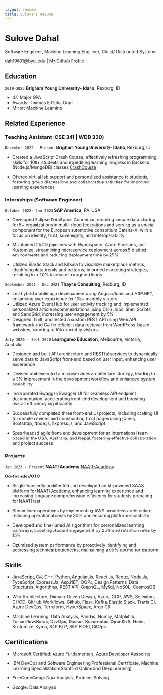 ```yaml
---
layout: resume
title: Sulove's Resume
---
```


# Sulove Dahal

Software Engineer, Machine Learning Engineer, Cloud/ Distributed Systems

<div id="webaddress">
<a href="datascience@byui.edu">dah19001@byui.edu</a>
| <a href="https://github.com/Its-suLav-D">My Github Profile </a>
</div>

## Education

`2019-2023`
**Brigham Young University- Idaho**, Rexburg, ID

- 4.0 Major GPA
- Awards: Thomas E.Ricks Grant
- Minor: Machine Learning

## Related Experience

### Teaching Assistant (CSE 341 | WDD 330)

`December 2022 - Present`
**Brigham Young University- Idaho**, Rexburg, ID

- Created a JavaScript Crash Course, effectively refreshing programming skills for 100+ students and expediting learning progress in Backend (Node.js/MongoDB) classes [CrashCourse](https://its-sulav-d.github.io/JS-Crash-Quarto-2/)

- Offered virtual lab support and personalized assistance to students, fostering group discussions and collaborative activities for improved learning experiences

### Internships (Software Engineer)

`October 2022- Jan 2023`
**SAP America**, PA, USA

- Developed Eclipse DataSpace Connector, enabling secure data sharing for 5+ organizations in multi-cloud federations and serving as a crucial component for the European automotive consortium Catena-X, with a focus on identity, trust, sovereignty, and interoperability

- Maintained CI/CD pipelines with Hyperspace, Azure Pipelines, and Kustomize, streamlining microservice deployment across 5 distinct environments and reducing deployment time by 25%

- Utilized Elastic Stack and Kibana to visualize marketplace metrics, identifying data trends and patterns; informed marketing strategies, resulting in a 20% increase in targeted leads

`September 2021 - Dec 2021`
**Thayne Consulting**, Rexburg, ID

- Led hybrid mobile app development using Angular/Ionic and ASP.NET, enhancing user experience for 10k+ monthly
  visitors
- Utilized Azure Event Hub for user activity tracking and implemented personalized article recommendations using Cron
  Jobs, Shell Scripts, and SendGrid, increasing user engagement by 5%
- Designed, built, and tested a custom REST API using Web API framework and C# for efficient data retrieval from
  WordPress-based websites, catering to 10k+ monthly visitors

`July 2020 - Sept 2020`
**Learngaroo Education**, Melbourne, Victoria, Australia

- Designed and built API architecture and RESTful services to dynamically serve data to JavaScript front-end based on user input, enhancing user experience

- Devised and executed a microservices architecture strategy, leading to a 3% improvement in the development workflow and enhanced system scalability
- Incorporated Swagger/Swagger UI for seamless API endpoint documentation, accelerating front-end development and boosting overall efficiency significantly

- Successfully completed three front-end UI projects, including crafting UI for mobile devices and constructing front pages using jQuery, Bootstrap, Node.js, Express.js, and JavaScript

- Spearheaded agile front-end development for an international team based in the USA, Australia, and Nepal, fostering effective collaboration and project success

### Projects

`Jan 2023 - Present`
**NAATI Academy** [NAATI-Academy](https://www.naatiacademy.com)

**Co-founder/CTO**

- Single-handedly architected and developed an AI-powered SAAS platform for NAATI Academy, enhancing learning experience and increasing language comprehension efficiency for students preparing for NAATI test

- Streamlined operations by implementing AWS serverless architecture, reducing operational costs by 30% and ensuring platform scalability

- Developed and fine-tuned AI algorithms for personalized learning pathways, boosting student engagement by 25% and retention rates by 15%

- Optimized system performance by proactively identifying and addressing technical bottlenecks, maintaining a 99% uptime for platform

## Skills

- JavaScript, C#, C++, Python, Angular.Js, React.Js, Redux, Node.Js, TypeScript, Express.Js, Asp.NET, OOPs, Design Patterns, Data Structures, Algorithms, REST API, GraphQL, MySql, NoSQL, CosmosDB

- Web Architecture, Domain-Driven Design, Azure, GCP, AWS, Selenium, CI /CD, GitHub Workflows, Github, Flask, Kafka, Elastic Stack, Travis CI, Azure DevOps, Terraform, HyperSpace, Argo CD

- Machine Learning, Data Analysis, Pandas, Numpy, Matplotlib, Tensorflow/Keras, DevOps, Docker, Kubernetes, OpenShift, Helm, Kustomize, Kyma, SAP BTP, SAP FIORI, GitOps

## Certifications

- Microsoft Certified: Azure Fundamentals, Azure Developer Associate

- IBM DevOps and Software Engineering Professional Certificate, Machine Learning Specialization(Stanford Online and
  DeepLearning)

- FreeCodeCamp: Data Analysis, Problem Solving

- Google: Data Analysis 

<!-- ### Footer

Last updated: March 2023 -->
